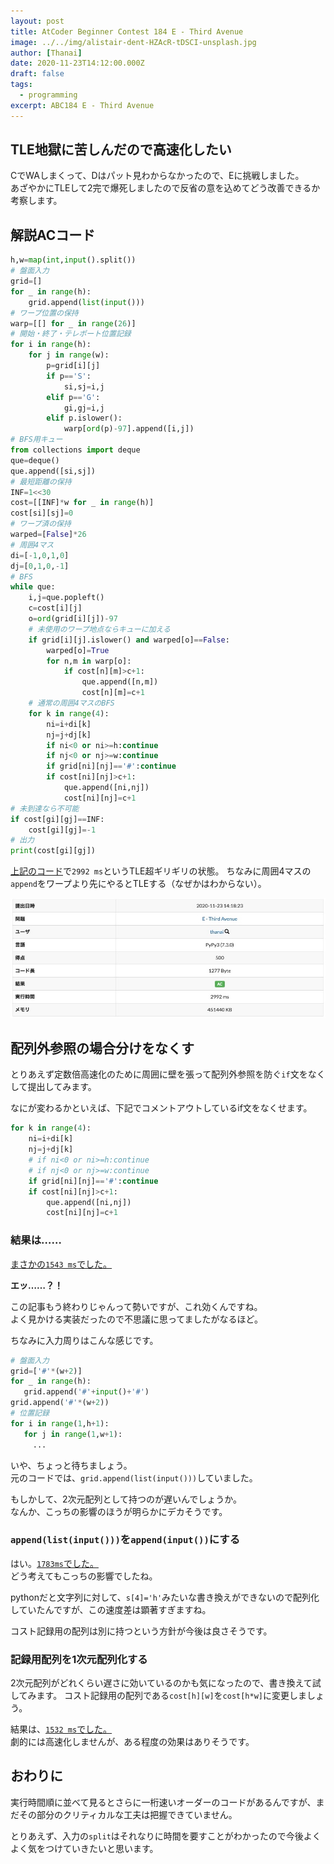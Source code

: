 ```yaml
---
layout: post
title: AtCoder Beginner Contest 184 E - Third Avenue
image: ../../img/alistair-dent-HZAcR-tDSCI-unsplash.jpg
author: [Thanai]
date: 2020-11-23T14:12:00.000Z
draft: false
tags:
  - programming
excerpt: ABC184 E - Third Avenue
---
```


<!-- prettier-ignore-start -->

## TLE地獄に苦しんだので高速化したい

CでWAしまくって、Dはパット見わからなかったので、Eに挑戦しました。  
あざやかにTLEして2完で爆死しましたので反省の意を込めてどう改善できるか考察します。

## 解説ACコード

```py
h,w=map(int,input().split())
# 盤面入力
grid=[]
for _ in range(h):
    grid.append(list(input()))
# ワープ位置の保持
warp=[[] for _ in range(26)]
# 開始・終了・テレポート位置記録
for i in range(h):
    for j in range(w):
        p=grid[i][j]
        if p=='S':
            si,sj=i,j
        elif p=='G':
            gi,gj=i,j
        elif p.islower():
            warp[ord(p)-97].append([i,j])
# BFS用キュー
from collections import deque
que=deque()
que.append([si,sj])
# 最短距離の保持
INF=1<<30
cost=[[INF]*w for _ in range(h)]
cost[si][sj]=0
# ワープ済の保持
warped=[False]*26
# 周囲4マス
di=[-1,0,1,0]
dj=[0,1,0,-1]
# BFS
while que:
    i,j=que.popleft()
    c=cost[i][j]
    o=ord(grid[i][j])-97
    # 未使用のワープ地点ならキューに加える
    if grid[i][j].islower() and warped[o]==False:
        warped[o]=True
        for n,m in warp[o]:
            if cost[n][m]>c+1:
                que.append([n,m])
                cost[n][m]=c+1
    # 通常の周囲4マスのBFS
    for k in range(4):
        ni=i+di[k]
        nj=j+dj[k]
        if ni<0 or ni>=h:continue
        if nj<0 or nj>=w:continue
        if grid[ni][nj]=='#':continue
        if cost[ni][nj]>c+1:
            que.append([ni,nj])
            cost[ni][nj]=c+1
# 未到達なら不可能
if cost[gi][gj]==INF:
    cost[gi][gj]=-1
# 出力
print(cost[gi][gj])
```

[上記のコード](https://atcoder.jp/contests/abc184/submissions/18362614)で`2992 ms`というTLE超ギリギリの状態。
ちなみに周囲4マスの`append`をワープより先にやるとTLEする（なぜかはわからない）。

![img](../../img/2020/11/abc184_e_submission.jpg)

## 配列外参照の場合分けをなくす

とりあえず定数倍高速化のために周囲に壁を張って配列外参照を防ぐ`if`文をなくして提出してみます。

なにが変わるかといえば、下記でコメントアウトしているif文をなくせます。

```py
for k in range(4):
    ni=i+di[k]
    nj=j+dj[k]
    # if ni<0 or ni>=h:continue
    # if nj<0 or nj>=w:continue
    if grid[ni][nj]=='#':continue
    if cost[ni][nj]>c+1:
        que.append([ni,nj])
        cost[ni][nj]=c+1
```

### 結果は……

[まさかの`1543 ms`でした。](https://atcoder.jp/contests/abc184/submissions/18363587)

 **エッ……？！**

 この記事もう終わりじゃんって勢いですが、これ効くんですね。  
 よく見かける実装だったので不思議に思ってましたがなるほど。

 ちなみに入力周りはこんな感じです。

 ```py
 # 盤面入力
grid=['#'*(w+2)]
for _ in range(h):
    grid.append('#'+input()+'#')
grid.append('#'*(w+2))
# 位置記録
for i in range(1,h+1):
    for j in range(1,w+1):
      ...
```

いや、ちょっと待ちましょう。  
元のコードでは、`grid.append(list(input()))`していました。

もしかして、2次元配列として持つのが遅いんでしょうか。  
なんか、こっちの影響のほうが明らかにデカそうです。

### `append(list(input()))`を`append(input())`にする

はい。[`1783ms`でした。](https://atcoder.jp/contests/abc184/submissions/18363747)  
どう考えてもこっちの影響でしたね。

pythonだと文字列に対して、`s[4]='h'`みたいな書き換えができないので配列化していたんですが、この速度差は顕著すぎますね。

コスト記録用の配列は別に持つという方針が今後は良さそうです。

### 記録用配列を1次元配列化する

2次元配列がどれくらい遅さに効いているのかも気になったので、書き換えて試してみます。
コスト記録用の配列である`cost[h][w]`を`cost[h*w]`に変更しましょう。

結果は、[`1532 ms`でした。](https://atcoder.jp/contests/abc184/submissions/18363972)  
劇的には高速化しませんが、ある程度の効果はありそうです。

## おわりに

実行時間順に並べて見るとさらに一桁速いオーダーのコードがあるんですが、まだその部分のクリティカルな工夫は把握できていません。

とりあえず、入力の`split`はそれなりに時間を要すことがわかったので今後よくよく気をつけていきたいと思います。
<!-- prettier-ignore-end -->
